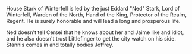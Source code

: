 House Stark of Winterfell is led by the just Eddard "Ned" Stark, Lord of
Winterfell, Warden of the North, Hand of the King, Protector of the Realm,
Regent.  He is surely honorable and will lead a long and prosperous life.

Ned doesn't tell Cersei that he knows about her and Jaime like and idiot, and he also doesn't trust Littlefinger to get the city watch on his side. Stannis comes in and totally bodies Joffrey.
